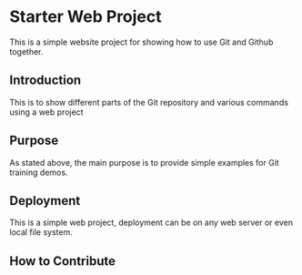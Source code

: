 # Starter Web Project

This is a simple website project for showing how to use Git and Github together.

## Introduction

This is to show different parts of the Git repository and various commands using a web
project

## Purpose

As stated above, the main purpose is to provide simple examples for Git training demos.

## Deployment

This is a simple web project, deployment can be on any web server or even local file 
system.

## How to Contribute